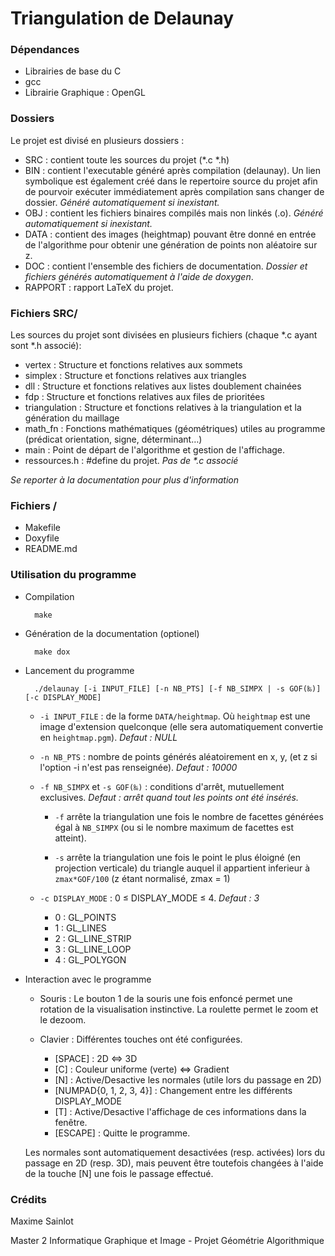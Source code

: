 Triangulation de Delaunay
=========================

### Dépendances ###

 * Librairies de base du C
 * gcc
 * Librairie Graphique : OpenGL

### Dossiers ###

Le projet est divisé en plusieurs dossiers :

* SRC : contient toute les sources du projet (*.c *.h)
* BIN : contient l'executable généré après compilation (delaunay). Un lien symbolique est également créé dans le repertoire source du projet afin de pourvoir exécuter immédiatement après compilation sans changer de dossier. _Généré automatiquement si inexistant._ 
* OBJ : contient les fichiers binaires compilés mais non linkés (.o). _Généré automatiquement si inexistant._ 
* DATA : contient des images (heightmap) pouvant être donné en entrée de l'algorithme pour obtenir une génération de points non aléatoire sur z. 
* DOC : contient l'ensemble des fichiers de documentation. _Dossier et fichiers générés automatiquement à l'aide de doxygen_.
* RAPPORT : rapport LaTeX du projet.

### Fichiers SRC/ ###

Les sources du projet sont divisées en plusieurs fichiers (chaque *.c ayant sont *.h associé):

* vertex : Structure et fonctions relatives aux sommets
* simplex : Structure et fonctions relatives aux triangles
* dll : Structure et fonctions relatives aux listes doublement chainées
* fdp : Structure et fonctions relatives aux files de prioritées
* triangulation : Structure et fonctions relatives à la triangulation et la génération du maillage
* math_fn : Fonctions mathématiques (géométriques) utiles au programme (prédicat orientation, signe, déterminant…)
* main : Point de départ de l'algorithme et gestion de l'affichage.
* ressources.h : #define du projet. _Pas de *.c associé_

_Se reporter à la documentation pour plus d'information_

### Fichiers / ###

* Makefile
* Doxyfile
* README.md


### Utilisation du programme ###

* Compilation 

        make

* Génération de la documentation (optionel)

        make dox

* Lancement du programme

        ./delaunay [-i INPUT_FILE] [-n NB_PTS] [-f NB_SIMPX | -s GOF(‰)] [-c DISPLAY_MODE]


    * `-i INPUT_FILE` : de la forme `DATA/heightmap`. Où `heightmap` est une image d'extension quelconque (elle sera automatiquement convertie en `heightmap.pgm`). _Defaut : NULL_


    * `-n NB_PTS` : nombre de points générés aléatoirement en x, y, (et z si l'option -i n'est pas renseignée). _Defaut : 10000_ 


    * `-f NB_SIMPX` et `-s GOF(‰)` : conditions d'arrêt, mutuellement exclusives. _Defaut : arrêt quand tout les points ont été insérés._

        * `-f` arrête la triangulation une fois le nombre de facettes générées égal à `NB_SIMPX` (ou si le nombre maximum de facettes est atteint). 

        * `-s` arrête la triangulation une fois le point le plus éloigné (en projection verticale) du triangle auquel il appartient inferieur à `zmax*GOF/100` (z étant normalisé, zmax = 1)


    * `-c DISPLAY_MODE` : 0 ≤ DISPLAY_MODE ≤ 4. _Defaut : 3_

        * 0 : GL_POINTS
        * 1 : GL_LINES
        * 2 : GL_LINE_STRIP
        * 3 : GL_LINE_LOOP
        * 4 : GL_POLYGON

* Interaction avec le programme

    * Souris : Le bouton 1 de la souris une fois enfoncé permet une rotation de la visualisation instinctive. La roulette permet le zoom et le dezoom. 

    * Clavier : Différentes touches ont été configurées.

        * [SPACE] : 2D <=> 3D
        * [C] : Couleur uniforme (verte) <=> Gradient
        * [N] : Active/Desactive les normales (utile lors du passage en 2D)
        * [NUMPAD{0, 1, 2, 3, 4}] : Changement entre les différents DISPLAY_MODE
        * [T] : Active/Desactive l'affichage de ces informations dans la fenêtre.
        * [ESCAPE] : Quitte le programme.

    Les normales sont automatiquement desactivées (resp. activées) lors du passage en 2D (resp. 3D), mais peuvent être toutefois changées à l'aide de la touche [N] une fois le passage effectué.

### Crédits ###

Maxime Sainlot

Master 2 Informatique Graphique et Image - Projet Géométrie Algorithmique
